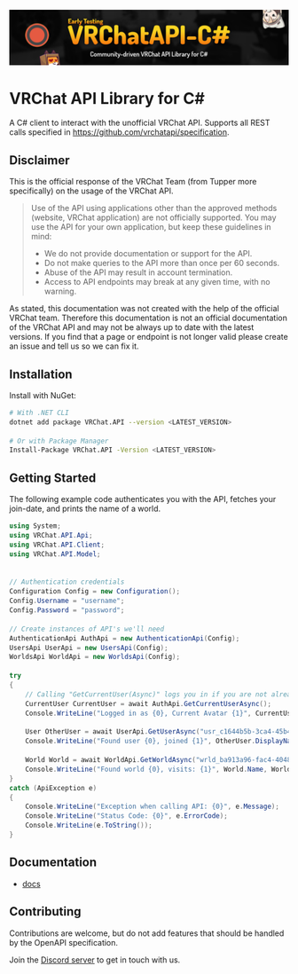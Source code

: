 ![](https://raw.githubusercontent.com/vrchatapi/vrchatapi.github.io/main/static/assets/img/lang/lang_csharp_banner_1500x300.png)

# VRChat API Library for C#

A C# client to interact with the unofficial VRChat API. Supports all REST calls specified in https://github.com/vrchatapi/specification.

## Disclaimer

This is the official response of the VRChat Team (from Tupper more specifically) on the usage of the VRChat API.

> Use of the API using applications other than the approved methods (website, VRChat application) are not officially supported. You may use the API for your own application, but keep these guidelines in mind:
> * We do not provide documentation or support for the API.
> * Do not make queries to the API more than once per 60 seconds.
> * Abuse of the API may result in account termination.
> * Access to API endpoints may break at any given time, with no warning.

As stated, this documentation was not created with the help of the official VRChat team. Therefore this documentation is not an official documentation of the VRChat API and may not be always up to date with the latest versions. If you find that a page or endpoint is not longer valid please create an issue and tell us so we can fix it.

## Installation

Install with NuGet:

```bash
# With .NET CLI
dotnet add package VRChat.API --version <LATEST_VERSION>

# Or with Package Manager
Install-Package VRChat.API -Version <LATEST_VERSION>
```

## Getting Started

The following example code authenticates you with the API, fetches your join-date, and prints the name of a world.

```csharp
using System;
using VRChat.API.Api;
using VRChat.API.Client;
using VRChat.API.Model;


// Authentication credentials
Configuration Config = new Configuration();
Config.Username = "username";
Config.Password = "password";

// Create instances of API's we'll need
AuthenticationApi AuthApi = new AuthenticationApi(Config);
UsersApi UserApi = new UsersApi(Config);
WorldsApi WorldApi = new WorldsApi(Config);

try
{
    // Calling "GetCurrentUser(Async)" logs you in if you are not already logged in.
    CurrentUser CurrentUser = await AuthApi.GetCurrentUserAsync();
    Console.WriteLine("Logged in as {0}, Current Avatar {1}", CurrentUser.DisplayName, CurrentUser.CurrentAvatar);

    User OtherUser = await UserApi.GetUserAsync("usr_c1644b5b-3ca4-45b4-97c6-a2a0de70d469");
    Console.WriteLine("Found user {0}, joined {1}", OtherUser.DisplayName, OtherUser.DateJoined);

    World World = await WorldApi.GetWorldAsync("wrld_ba913a96-fac4-4048-a062-9aa5db092812");
    Console.WriteLine("Found world {0}, visits: {1}", World.Name, World.Visits);
}
catch (ApiException e)
{
    Console.WriteLine("Exception when calling API: {0}", e.Message);
    Console.WriteLine("Status Code: {0}", e.ErrorCode);
    Console.WriteLine(e.ToString());
}
```

## Documentation

 - [docs](docs/)

## Contributing

Contributions are welcome, but do not add features that should be handled by the OpenAPI specification.

Join the [Discord server](https://discord.gg/Ge2APMhPfD) to get in touch with us.